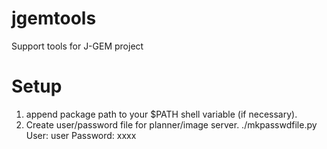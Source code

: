 # jgemtools
Support tools for J-GEM project

# Setup
1. append package path to your $PATH shell variable (if necessary).
2. Create user/password file for planner/image server.
     ./mkpasswdfile.py 
     User: user
     Password: xxxx 

